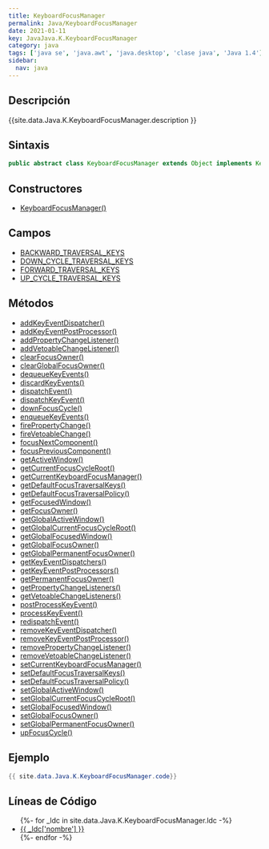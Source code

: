 ```yaml
---
title: KeyboardFocusManager
permalink: Java/KeyboardFocusManager
date: 2021-01-11
key: JavaJava.K.KeyboardFocusManager
category: java
tags: ['java se', 'java.awt', 'java.desktop', 'clase java', 'Java 1.4']
sidebar: 
  nav: java
---
```


## Descripción
{{site.data.Java.K.KeyboardFocusManager.description }}

## Sintaxis
~~~java
public abstract class KeyboardFocusManager extends Object implements KeyEventDispatcher, KeyEventPostProcessor
~~~

## Constructores
* [KeyboardFocusManager()](/Java/KeyboardFocusManager/KeyboardFocusManager/)

## Campos
* [BACKWARD_TRAVERSAL_KEYS](/Java/KeyboardFocusManager/BACKWARD_TRAVERSAL_KEYS)
* [DOWN_CYCLE_TRAVERSAL_KEYS](/Java/KeyboardFocusManager/DOWN_CYCLE_TRAVERSAL_KEYS)
* [FORWARD_TRAVERSAL_KEYS](/Java/KeyboardFocusManager/FORWARD_TRAVERSAL_KEYS)
* [UP_CYCLE_TRAVERSAL_KEYS](/Java/KeyboardFocusManager/UP_CYCLE_TRAVERSAL_KEYS)

## Métodos
* [addKeyEventDispatcher()](/Java/KeyboardFocusManager/addKeyEventDispatcher)
* [addKeyEventPostProcessor()](/Java/KeyboardFocusManager/addKeyEventPostProcessor)
* [addPropertyChangeListener()](/Java/KeyboardFocusManager/addPropertyChangeListener)
* [addVetoableChangeListener()](/Java/KeyboardFocusManager/addVetoableChangeListener)
* [clearFocusOwner()](/Java/KeyboardFocusManager/clearFocusOwner)
* [clearGlobalFocusOwner()](/Java/KeyboardFocusManager/clearGlobalFocusOwner)
* [dequeueKeyEvents()](/Java/KeyboardFocusManager/dequeueKeyEvents)
* [discardKeyEvents()](/Java/KeyboardFocusManager/discardKeyEvents)
* [dispatchEvent()](/Java/KeyboardFocusManager/dispatchEvent)
* [dispatchKeyEvent()](/Java/KeyboardFocusManager/dispatchKeyEvent)
* [downFocusCycle()](/Java/KeyboardFocusManager/downFocusCycle)
* [enqueueKeyEvents()](/Java/KeyboardFocusManager/enqueueKeyEvents)
* [firePropertyChange()](/Java/KeyboardFocusManager/firePropertyChange)
* [fireVetoableChange()](/Java/KeyboardFocusManager/fireVetoableChange)
* [focusNextComponent()](/Java/KeyboardFocusManager/focusNextComponent)
* [focusPreviousComponent()](/Java/KeyboardFocusManager/focusPreviousComponent)
* [getActiveWindow()](/Java/KeyboardFocusManager/getActiveWindow)
* [getCurrentFocusCycleRoot()](/Java/KeyboardFocusManager/getCurrentFocusCycleRoot)
* [getCurrentKeyboardFocusManager()](/Java/KeyboardFocusManager/getCurrentKeyboardFocusManager)
* [getDefaultFocusTraversalKeys()](/Java/KeyboardFocusManager/getDefaultFocusTraversalKeys)
* [getDefaultFocusTraversalPolicy()](/Java/KeyboardFocusManager/getDefaultFocusTraversalPolicy)
* [getFocusedWindow()](/Java/KeyboardFocusManager/getFocusedWindow)
* [getFocusOwner()](/Java/KeyboardFocusManager/getFocusOwner)
* [getGlobalActiveWindow()](/Java/KeyboardFocusManager/getGlobalActiveWindow)
* [getGlobalCurrentFocusCycleRoot()](/Java/KeyboardFocusManager/getGlobalCurrentFocusCycleRoot)
* [getGlobalFocusedWindow()](/Java/KeyboardFocusManager/getGlobalFocusedWindow)
* [getGlobalFocusOwner()](/Java/KeyboardFocusManager/getGlobalFocusOwner)
* [getGlobalPermanentFocusOwner()](/Java/KeyboardFocusManager/getGlobalPermanentFocusOwner)
* [getKeyEventDispatchers()](/Java/KeyboardFocusManager/getKeyEventDispatchers)
* [getKeyEventPostProcessors()](/Java/KeyboardFocusManager/getKeyEventPostProcessors)
* [getPermanentFocusOwner()](/Java/KeyboardFocusManager/getPermanentFocusOwner)
* [getPropertyChangeListeners()](/Java/KeyboardFocusManager/getPropertyChangeListeners)
* [getVetoableChangeListeners()](/Java/KeyboardFocusManager/getVetoableChangeListeners)
* [postProcessKeyEvent()](/Java/KeyboardFocusManager/postProcessKeyEvent)
* [processKeyEvent()](/Java/KeyboardFocusManager/processKeyEvent)
* [redispatchEvent()](/Java/KeyboardFocusManager/redispatchEvent)
* [removeKeyEventDispatcher()](/Java/KeyboardFocusManager/removeKeyEventDispatcher)
* [removeKeyEventPostProcessor()](/Java/KeyboardFocusManager/removeKeyEventPostProcessor)
* [removePropertyChangeListener()](/Java/KeyboardFocusManager/removePropertyChangeListener)
* [removeVetoableChangeListener()](/Java/KeyboardFocusManager/removeVetoableChangeListener)
* [setCurrentKeyboardFocusManager()](/Java/KeyboardFocusManager/setCurrentKeyboardFocusManager)
* [setDefaultFocusTraversalKeys()](/Java/KeyboardFocusManager/setDefaultFocusTraversalKeys)
* [setDefaultFocusTraversalPolicy()](/Java/KeyboardFocusManager/setDefaultFocusTraversalPolicy)
* [setGlobalActiveWindow()](/Java/KeyboardFocusManager/setGlobalActiveWindow)
* [setGlobalCurrentFocusCycleRoot()](/Java/KeyboardFocusManager/setGlobalCurrentFocusCycleRoot)
* [setGlobalFocusedWindow()](/Java/KeyboardFocusManager/setGlobalFocusedWindow)
* [setGlobalFocusOwner()](/Java/KeyboardFocusManager/setGlobalFocusOwner)
* [setGlobalPermanentFocusOwner()](/Java/KeyboardFocusManager/setGlobalPermanentFocusOwner)
* [upFocusCycle()](/Java/KeyboardFocusManager/upFocusCycle)

## Ejemplo
~~~java
{{ site.data.Java.K.KeyboardFocusManager.code}}
~~~

## Líneas de Código
<ul>
{%- for _ldc in site.data.Java.K.KeyboardFocusManager.ldc -%}
   <li>
       <a href="{{_ldc['url'] }}">{{ _ldc['nombre'] }}</a>
   </li>
{%- endfor -%}
</ul>
